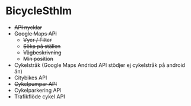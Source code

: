 # BicycleSthlm

* ~~API nycklar~~
* ~~Google Maps API~~
  * ~~Vyer / Filter~~
  * ~~Söka på ställen~~
  * ~~Vägbeskrivning~~
  * ~~Min position~~
* Cykelstråk (Google Maps Andriod API stödjer ej cykelstråk på android än)
* Citybikes API
* ~~Cykelpumpar API~~
* Cykelparkering API
* Trafikflöde cykel API
